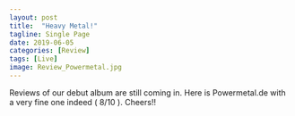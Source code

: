 ```yaml
---
layout: post
title:  "Heavy Metal!"
tagline: Single Page
date: 2019-06-05
categories: [Review]
tags: [Live]
image: Review_Powermetal.jpg
---
```


Reviews of our debut album are still coming in. Here is Powermetal.de with a very fine one indeed ( 8/10 ). Cheers!!